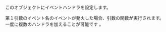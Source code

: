 このオブジェクトにイベントハンドラを設定します。

<div class="long">
第１引数のイベント名のイベントが発火した場合、引数の関数が実行されます。
一度に複数のハンドラを加えることが可能です 。
